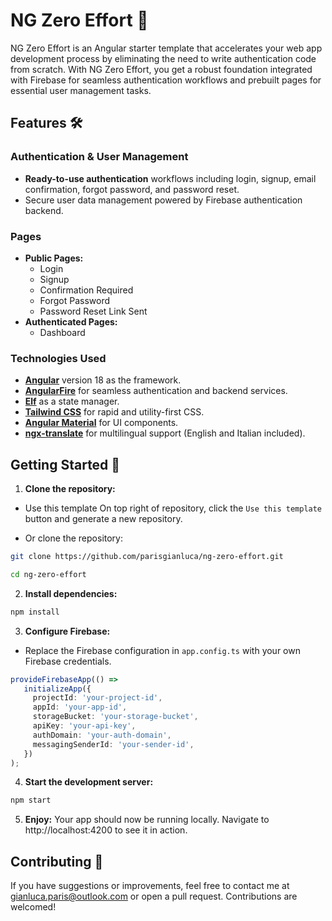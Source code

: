 # NG Zero Effort 🚀

NG Zero Effort is an Angular starter template that accelerates your web app development process by eliminating the need to write authentication code from scratch. With NG Zero Effort, you get a robust foundation integrated with Firebase for seamless authentication workflows and prebuilt pages for essential user management tasks.

## Features 🛠️

### Authentication & User Management
- **Ready-to-use authentication** workflows including login, signup, email confirmation, forgot password, and password reset.
- Secure user data management powered by Firebase authentication backend.

### Pages
- **Public Pages:**
  - Login
  - Signup
  - Confirmation Required
  - Forgot Password
  - Password Reset Link Sent
- **Authenticated Pages:**
  - Dashboard

### Technologies Used

- **[Angular](https://angular.dev/)** version 18 as the framework.
- **[AngularFire](https://github.com/angular/angularfire)** for seamless authentication and backend services.
- **[Elf](https://github.com/ngneat/elf)** as a state manager.
- **[Tailwind CSS](https://tailwindcss.com/)** for rapid and utility-first CSS.
- **[Angular Material](https://material.angular.io/)** for UI components.
- **[ngx-translate](https://github.com/ngx-translate)** for multilingual support (English and Italian included).

## Getting Started 🛫

1. **Clone the repository:**
- Use this template On top right of repository, click the `Use this template` button and generate a new repository.

- Or clone the repository:

```bash 
git clone https://github.com/parisgianluca/ng-zero-effort.git  

cd ng-zero-effort
```
2. **Install dependencies:**
```bash
npm install
```
3. **Configure Firebase:**
- Replace the Firebase configuration in `app.config.ts` with your own Firebase credentials.
```typescript
provideFirebaseApp(() =>
   initializeApp({
     projectId: 'your-project-id',
     appId: 'your-app-id',
     storageBucket: 'your-storage-bucket',
     apiKey: 'your-api-key',
     authDomain: 'your-auth-domain',
     messagingSenderId: 'your-sender-id',
   })
);
```
4. **Start the development server:**
```bash
npm start
```
5. **Enjoy:**
Your app should now be running locally. Navigate to http://localhost:4200 to see it in action.

## Contributing 🤝
If you have suggestions or improvements, feel free to contact me at gianluca.paris@outlook.com or open a pull request. Contributions are welcomed!